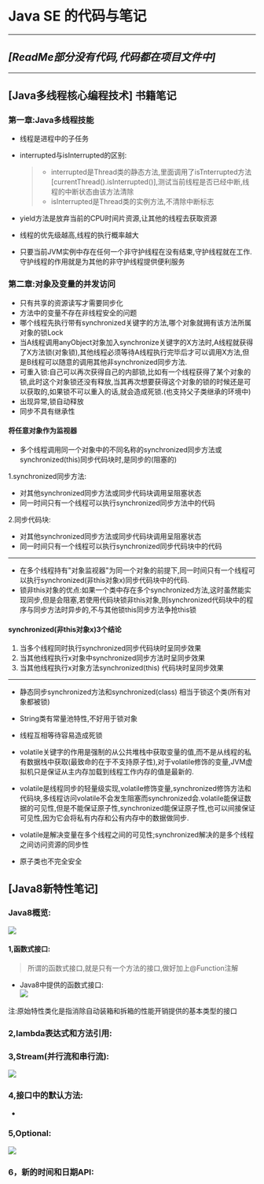 
# Java SE 的代码与笔记

----------

## *[ReadMe部分没有代码,代码都在项目文件中]*

----------------

 
## [Java多线程核心编程技术] 书籍笔记

### 第一章:Java多线程技能
 - 线程是进程中的子任务
 - interrupted与isInterrupted的区别:
   > - interrupted是Thread类的静态方法,里面调用了isTnterrupted方法[currentThread().isInterrupted()],测试当前线程是否已经中断,线程的中断状态由该方法清除
   > - isInterrupted是Thread类的实例方法,不清除中断标志
   
 - yield方法是放弃当前的CPU时间片资源,让其他的线程去获取资源
 - 线程的优先级越高,线程的执行概率越大
 - 只要当前JVM实例中存在任何一个非守护线程在没有结束,守护线程就在工作.守护线程的作用就是为其他的非守护线程提供便利服务
 
### 第二章:对象及变量的并发访问
 - 只有共享的资源读写才需要同步化
 - 方法中的变量不存在非线程安全的问题
 - 哪个线程先执行带有synchronized关键字的方法,哪个对象就拥有该方法所属对象的锁Lock
 - 当A线程调用anyObject对象加入synchronize关键字的X方法时,A线程就获得了X方法锁(对象锁),其他线程必须等待A线程执行完毕后才可以调用X方法,但是B线程可以随意的调用其他非synchronized同步方法.
 - 可重入锁:自己可以再次获得自己的内部锁,比如有一个线程获得了某个对象的锁,此时这个对象锁还没有释放,当其再次想要获得这个对象的锁的时候还是可以获取的,如果锁不可以重入的话,就会造成死锁.(也支持父子类继承的环境中)
 - 出现异常,锁自动释放
 - 同步不具有继承性
 #### 将任意对象作为监视器
   - 多个线程调用同一个对象中的不同名称的synchronized同步方法或synchronized(this)同步代码块时,是同步的(阻塞的)
   
  1.synchronized同步方法:
   
   - 对其他synchronized同步方法或同步代码块调用呈阻塞状态
   - 同一时间只有一个线程可以执行synchronized同步方法中的代码
   
  2.同步代码块:
  
   - 对其他synchronized同步方法或同步代码块调用呈阻塞状态
   - 同一时间只有一个线程可以执行synchronized同步代码块中的代码
  

-----------------------


 - 在多个线程持有"对象监视器"为同一个对象的前提下,同一时间只有一个线程可以执行synchronized(非this对象x)同步代码块中的代码.
 - 锁非this对象的优点:如果一个类中存在多个synchronized方法,这时虽然能实现同步,但是会阻塞,若使用代码块锁非this对象,则synchronized代码块中的程序与同步方法时异步的,不与其他锁this同步方法争抢this锁
 
 #### synchronized(非this对象x)3个结论
   1. 当多个线程同时执行synchronized同步代码块时呈同步效果
   2. 当其他线程执行x对象中synchronized同步方法时呈同步效果
   3. 当其他线程执行x对象方法synchronized(this) 代码块时呈同步效果
   
-------------------------

  - 静态同步synchronized方法和synchronized(class) 相当于锁这个类(所有对象都被锁)
  - String类有常量池特性,不好用于锁对象
  - 线程互相等待容易造成死锁
  - volatile关键字的作用是强制的从公共堆栈中获取变量的值,而不是从线程的私有数据栈中获取(最致命的在于不支持原子性),对于volatile修饰的变量,JVM虚拟机只是保证从主内存加载到线程工作内存的值是最新的.

  - volatile是线程同步的轻量级实现,volatile修饰变量,synchronized修饰方法和代码块,多线程访问volatile不会发生阻塞而synchronized会.volatile能保证数据的可见性,但是不能保证原子性,synchronized能保证原子性,也可以间接保证可见性,因为它会将私有内存和公有内存中的数据做同步.
  - volatile是解决变量在多个线程之间的可见性;synchronized解决的是多个线程之间访问资源的同步性
  - 原子类也不完全安全

 
 ## [Java8新特性笔记]
  ### Java8概览:
   ![](https://github.com/Maystory/JavaSE-Code/blob/master/res/Java8.jpeg)
    
   #### 1,函数式接口:
   
   > 所谓的函数式接口,就是只有一个方法的接口,做好加上@Function注解
    
   - Java8中提供的函数式接口:  
   ![](https://github.com/Maystory/JavaSE-Code/blob/master/res/1.jpeg)
    
   注:原始特性类化是指消除自动装箱和拆箱的性能开销提供的基本类型的接口
   
   
   ### 2,lambda表达式和方法引用:
   
   ### 3,Stream(并行流和串行流):
   ![](https://github.com/Maystory/JavaSE-Code/blob/master/res/2.jpeg)
   
   ### 4,接口中的默认方法:
   
   - 
   ### 5,Optional:
   ![](https://github.com/Maystory/JavaSE-Code/blob/master/res/3.jpeg)
   
   ### 6，新的时间和日期API:
   
   
   

    
    